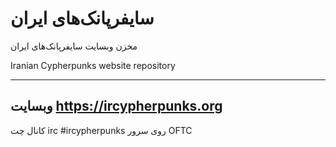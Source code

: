 سایفرپانک‌های ایران
===================

مخزن وبسایت سایفرپانک‌های ایران

Iranian Cypherpunks website repository

---
وبسایت
https://ircypherpunks.org
--
کانال چت irc
#ircypherpunks روی سرور OFTC
